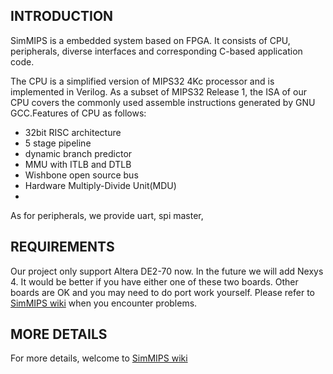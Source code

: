 ## INTRODUCTION ##
SimMIPS is a embedded system based on FPGA. It consists of CPU, peripherals, diverse  interfaces and corresponding C-based application code.

The CPU is a simplified version of MIPS32 4Kc processor and is implemented in Verilog. As a subset of MIPS32 Release 1, the ISA of our CPU covers the commonly used assemble instructions generated by GNU GCC.Features of CPU as follows:

  * 32bit RISC architecture
  * 5 stage pipeline
  * dynamic branch predictor
  * MMU with ITLB and DTLB
  * Wishbone open source bus
  * Hardware Multiply-Divide Unit(MDU)
  * 

As for peripherals, we provide uart, spi master, 
  

## REQUIREMENTS ##
Our project only support Altera DE2-70 now. In the future we will add Nexys 4. It would be better if you have either one of these two boards. Other boards are OK and you may need to do port work yourself. Please refer to [SimMIPS wiki][1] when you encounter problems.

## MORE DETAILS ##
For more details, welcome to [SimMIPS wiki][1]

[1]:https://github.com/jackyang74/SimMIPS/wiki
